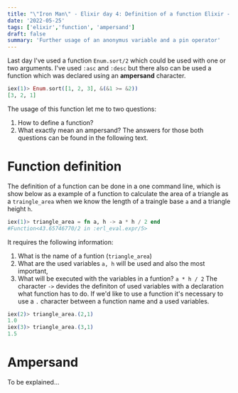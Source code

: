 ```yaml
---
title: "\"Iron Man\" - Elixir day 4: Definition of a function Elixir - ampersand"
date: '2022-05-25'
tags: ['elixir','function', 'ampersand']
draft: false
summary: 'Further usage of an anonymus variable and a pin operator'
---
```

Last day I've used a function `Enum.sort/2` which could be used with one or two arguments. I've used `:asc` and `:desc` but there also can be used a function which was declared using an **ampersand** character.
```elixir
iex(1)> Enum.sort([1, 2, 3], &(&1 >= &2))
[3, 2, 1]
```

The usage of this function let me to two questions:
1. How to define a function?
2. What exactly mean an ampersand?
The answers for those both questions can be found in the following text.

# Function definition
The definition of a function can be done in a one command line, which is show below as a example of a function to calculate the area of a triangle as a `traingle_area` when we know the length of a traingle base `a` and a triangle height `h`. 
```elixir
iex(1)> triangle_area = fn a, h -> a * h / 2 end 
#Function<43.65746770/2 in :erl_eval.expr/5>
```

It requires the following information:
1. What is the name of a funtion (`triangle_area`)
2. What are the used variables `a, h` will be used and also the most important, 
3. What will be executed with the variables in a funtion? `a * h / 2`
The character `->` devides the definiton of used variables with a declaration what function has to do.
If we'd like to use a function it's necessary to use a `.` character between a function name and a used variables.
```elixir
iex(2)> triangle_area.(2,1)
1.0
iex(3)> triangle_area.(3,1)
1.5
```

# Ampersand

To be explained...